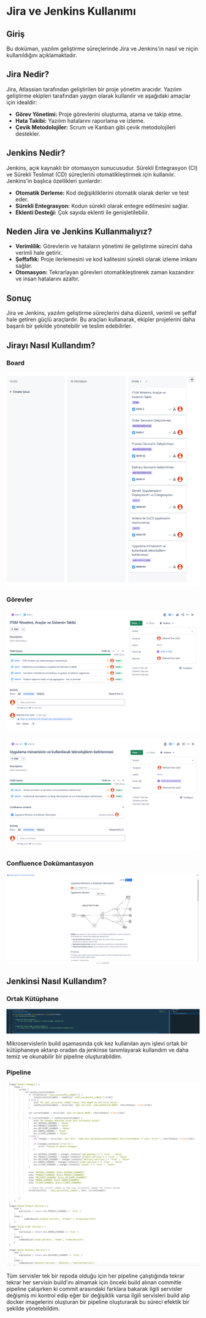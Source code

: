 # Jira ve Jenkins Kullanımı

## Giriş

Bu doküman, yazılım geliştirme süreçlerinde Jira ve Jenkins'in nasıl ve niçin kullanıldığını açıklamaktadır.

## Jira Nedir?

Jira, Atlassian tarafından geliştirilen bir proje yönetim aracıdır. Yazılım geliştirme ekipleri tarafından yaygın olarak kullanılır ve aşağıdaki amaçlar için idealdir:

- **Görev Yönetimi:** Proje görevlerini oluşturma, atama ve takip etme.
- **Hata Takibi:** Yazılım hatalarını raporlama ve izleme.
- **Çevik Metodolojiler:** Scrum ve Kanban gibi çevik metodolojileri destekler.

## Jenkins Nedir?

Jenkins, açık kaynaklı bir otomasyon sunucusudur. Sürekli Entegrasyon (CI) ve Sürekli Teslimat (CD) süreçlerini otomatikleştirmek için kullanılır. Jenkins'in başlıca özellikleri şunlardır:

- **Otomatik Derleme:** Kod değişikliklerini otomatik olarak derler ve test eder.
- **Sürekli Entegrasyon:** Kodun sürekli olarak entegre edilmesini sağlar.
- **Eklenti Desteği:** Çok sayıda eklenti ile genişletilebilir.

## Neden Jira ve Jenkins Kullanmalıyız?

- **Verimlilik:** Görevlerin ve hataların yönetimi ile geliştirme sürecini daha verimli hale getirir.
- **Şeffaflık:** Proje ilerlemesini ve kod kalitesini sürekli olarak izleme imkanı sağlar.
- **Otomasyon:** Tekrarlayan görevleri otomatikleştirerek zaman kazandırır ve insan hatalarını azaltır.

## Sonuç

Jira ve Jenkins, yazılım geliştirme süreçlerini daha düzenli, verimli ve şeffaf hale getiren güçlü araçlardır. Bu araçları kullanarak, ekipler projelerini daha başarılı bir şekilde yönetebilir ve teslim edebilirler.

## Jirayı Nasıl Kullandım?

### Board

![Board](images/board.png)

### Görevler

![Görev-1](images/jira.png)

![Görev-2](images/jira-2.png)

### Confluence Dokümantasyon

![Confluence](images/confluence.png)

## Jenkinsi Nasıl Kullandım?

### Ortak Kütüphane

![Kütüphane](images/common-library.png)

Mikroservislerin build aşamasında çok kez kullanılan aynı işlevi ortak bir kütüphaneye aktarıp oradan da jenkinse tanımlayarak kullandım ve daha temiz ve okunabilir bir pipeline oluşturabildim.

### Pipeline

![Pipeline](images/jenkinsfile.png)

Tüm servisler tek bir repoda olduğu için her pipeline çalıştığında tekrar tekrar her servisin build'ını almamak için önceki build alınan commitle pipeline çalışırken ki commit arasındaki farklara bakarak ilgili servisler değişmiş mi kontrol edip eğer bir değişiklik varsa ilgili servisleri build alıp docker imagelerini oluşturan bir pipeline oluşturarak bu süreci efektik bir şekilde yönetebildim.
